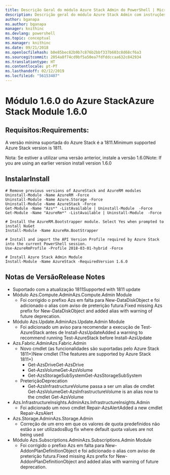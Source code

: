 ```yaml
---
title: Descrição Geral do módulo Azure Stack Admin do PowerShell | Microsoft Docs
description: Descrição geral do módulo Azure Stack Admin com instruções para instalação e configuração.
author: bganapa
ms.author: bganapa
manager: knithinc
ms.devlang: powershell
ms.topic: conceptual
ms.manager: knithinc
ms.date: 09/21/2018
ms.openlocfilehash: b0e85bec82b9b7c876b2bbf337b603c8d68cf6a3
ms.sourcegitcommit: 2054a8f74cd9bf5a50ea7fdfddccaa632c842934
ms.translationtype: HT
ms.contentlocale: pt-PT
ms.lasthandoff: 02/12/2019
ms.locfileid: "56153407"
---
```

# <a name="azure-stack-module-160"></a><span data-ttu-id="20318-103">Módulo 1.6.0 do Azure Stack</span><span class="sxs-lookup"><span data-stu-id="20318-103">Azure Stack Module 1.6.0</span></span>

## <a name="requirements"></a><span data-ttu-id="20318-104">Requisitos:</span><span class="sxs-lookup"><span data-stu-id="20318-104">Requirements:</span></span>
<span data-ttu-id="20318-105">A versão mínima suportada do Azure Stack é a 1811.</span><span class="sxs-lookup"><span data-stu-id="20318-105">Minimum supported Azure Stack version is 1811.</span></span>

<span data-ttu-id="20318-106">Nota: Se estiver a utilizar uma versão anterior, instale a versão 1.6.0</span><span class="sxs-lookup"><span data-stu-id="20318-106">Note: If you are using an earlier version install version 1.6.0</span></span>

## <a name="install"></a><span data-ttu-id="20318-107">Instalar</span><span class="sxs-lookup"><span data-stu-id="20318-107">Install</span></span>
```
# Remove previous versions of AzureStack and AzureRM modules
Uninstall-Module -Name AzureRM -Force
Uninstall-Module -Name Azure.Storage -Force
Uninstall-Module -Name AzureStack -Force
Get-Module -Name "Azs*" -ListAvailable | Uninstall-Module  -Force 
Get-Module -Name "AzureRm*" -ListAvailable | Uninstall-Module  -Force

# Install the AzureRM.Bootstrapper module. Select Yes when prompted to install NuGet
Install-Module -Name AzureRm.BootStrapper

# Install and import the API Version Profile required by Azure Stack into the current PowerShell session.
Use-AzureRmProfile -Profile 2018-03-01-hybrid -Force

# Install Azure Stack Admin Module
Install-Module -Name AzureStack -RequiredVersion 1.6.0
```

## <a name="release-notes"></a><span data-ttu-id="20318-108">Notas de Versão</span><span class="sxs-lookup"><span data-stu-id="20318-108">Release Notes</span></span>
* <span data-ttu-id="20318-109">Suportado com a atualização 1811</span><span class="sxs-lookup"><span data-stu-id="20318-109">Supported with 1811 update</span></span>
* <span data-ttu-id="20318-110">Módulo Azs.Compute.Admin</span><span class="sxs-lookup"><span data-stu-id="20318-110">Azs.Compute.Admin Module</span></span>
    * <span data-ttu-id="20318-111">Foi corrigido o prefixo Azs em falta para New-DataDiskObject e foi adicionado o alias com aviso de preterição futura.</span><span class="sxs-lookup"><span data-stu-id="20318-111">Fixed missing Azs prefix for New-DataDiskObject and added alias with warning of future deprecation.</span></span>
* <span data-ttu-id="20318-112">Módulo Azs.Update.Admin</span><span class="sxs-lookup"><span data-stu-id="20318-112">Azs.Update.Admin Module</span></span>
    * <span data-ttu-id="20318-113">Foi adicionado um aviso para recomendar a execução de Test-AzureStack antes de Install-AzsUpdate</span><span class="sxs-lookup"><span data-stu-id="20318-113">Added a warning to recommend running Test-AzureStack before Install-AzsUpdate</span></span>
* <span data-ttu-id="20318-114">Azs.Fabric.Admin</span><span class="sxs-lookup"><span data-stu-id="20318-114">Azs.Fabric.Admin</span></span>
    * <span data-ttu-id="20318-115">Novo cmdlet (as funcionalidades são suportadas pelo Azure Stack 1811+)</span><span class="sxs-lookup"><span data-stu-id="20318-115">New cmdlet (The features are supported by Azure Stack 1811+)</span></span>
        * <span data-ttu-id="20318-116">Get-AzsDrive</span><span class="sxs-lookup"><span data-stu-id="20318-116">Get-AzsDrive</span></span>
        * <span data-ttu-id="20318-117">Get-AzsVolume</span><span class="sxs-lookup"><span data-stu-id="20318-117">Get-AzsVolume</span></span>
        * <span data-ttu-id="20318-118">Get-AzsStorageSubSystem</span><span class="sxs-lookup"><span data-stu-id="20318-118">Get-AzsStorageSubSystem</span></span>
    * <span data-ttu-id="20318-119">Preterição</span><span class="sxs-lookup"><span data-stu-id="20318-119">Deprecation</span></span>
        * <span data-ttu-id="20318-120">Get-AzsInfrastructureVolume passa a ser um alias de cmdlet Get-AzsVolume</span><span class="sxs-lookup"><span data-stu-id="20318-120">Get-AzsInfrastructureVolume is an alias now to the cmdlet Get-AzsVolume</span></span>
* <span data-ttu-id="20318-121">Azs.InfrastructureInsights.Admin</span><span class="sxs-lookup"><span data-stu-id="20318-121">Azs.InfrastructureInsights.Admin</span></span>
    *  <span data-ttu-id="20318-122">Foi adicionado um novo cmdlet Repair-AzsAlert</span><span class="sxs-lookup"><span data-stu-id="20318-122">Added a new cmdlet Repair-AzsAlert</span></span>
* <span data-ttu-id="20318-123">Azs.Storage.Admin</span><span class="sxs-lookup"><span data-stu-id="20318-123">Azs.Storage.Admin</span></span>
    * <span data-ttu-id="20318-124">Correção de um erro em que os valores de quota predefinidos não estão a ser utilizados</span><span class="sxs-lookup"><span data-stu-id="20318-124">Bug fix where default quota values are not being used</span></span>
* <span data-ttu-id="20318-125">Módulo Azs.Subscriptions.Admin</span><span class="sxs-lookup"><span data-stu-id="20318-125">Azs.Subscriptions.Admin Module</span></span>
    * <span data-ttu-id="20318-126">Foi corrigido o prefixo Azs em falta para New-AddonPlanDefinitionObject e foi adicionado o alias com aviso de preterição futura.</span><span class="sxs-lookup"><span data-stu-id="20318-126">Fixed missing Azs prefix for New-AddonPlanDefinitionObject and added alias with warning of future deprecation.</span></span>
